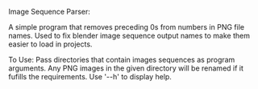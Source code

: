 Image Sequence Parser:

A simple program that removes preceding 0s from numbers in PNG file names.
Used to fix blender image sequence output names to make them easier to load in
projects.

To Use: Pass directories that contain images sequences as program arguments.
Any PNG images in the given directory will be renamed if it fufills the
requirements.
Use '--h' to display help.